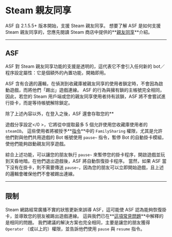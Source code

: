 # Steam 親友同享

ASF 自 2.1.5.5+ 版本開始，支援 Steam 親友同享。 想要了解 ASF 是如何支援 Steam 親友同享的，您應先閱讀 Steam 商店中提供的**[親友同享](https://store.steampowered.com/promotion/familysharing)**介紹。

---

## ASF

ASF 對 Steam 親友同享功能的支援是透明的，這代表它不會引入任何新的 bot／程序設定屬性：它是個額外的內置功能，開箱即用。

ASF 含有合適的邏輯，在偵測到收藏庫被親友同享的使用者鎖定時，不會因為啟動遊戲，而將他們「踢出」遊戲連線。 ASF 的行為與擁有鎖的主帳號完全相同，因此，若您的 Steam 用戶端或您的親友同享使用者持有該鎖，ASF 將不會嘗試進行掛卡，而是等待帳號解除鎖定。

除了上述內容以外，在登入之後，ASF 還會存取您的**

遊戲分享設定</0 >，它將從中提取最多 5 個允許使用您收藏庫使用者的 `steamID`。 這些使用者將被授予**[指令](https://github.com/JustArchiNET/ArchiSteamFarm/wiki/Commands-zh-TW)**中的 `FamilySharing` 權限，尤其是允許他們對與他們共用遊戲的 Bot 帳號使用 `pause~` 指令，暫停 Bot 的自動掛卡模組，使他們能夠啟動親友同享遊戲。</p> 

綜合上述功能，可以讓您的朋友執行 `pause~` 來暫停您的掛卡程序，開啟遊戲並玩到天昏地暗。在他們退出遊戲後，ASF 將自動恢復掛卡程序。 當然，如果 ASF 當下沒有在掛卡，則不需要傳送 `pause~`，因為您的朋友可以立即開始遊戲，且上述的邏輯會確保他們不會被踢出連線。



---



## 限制

Steam 網路經常廣播不實的狀態更新來誤導 ASF，這可能使 ASF 認為能夠恢復掛卡，並導致您的朋友被踢出遊戲連線。 這與我們已在**[這項常見問題](https://github.com/JustArchiNET/ArchiSteamFarm/wiki/FAQ#asf-is-kicking-my-steam-client-session-while-im-playing--this-account-is-logged-on-another-pc)**中解釋的是相同的問題。 我們建議的解決方案也完全相同，主要是讓您的朋友獲得 `Operator` （或以上的）權限，並告訴他們使用 `pause` 與 `resume` 指令。
